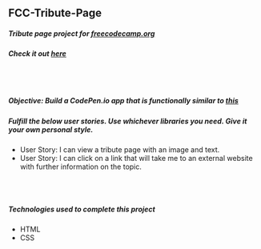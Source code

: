 ## FCC-Tribute-Page
##### Tribute page project for [freecodecamp.org](https://www.freecodecamp.org/)

##### Check it out [here](http://htmlpreview.github.io/?https://github.com/moT01/FCC-Tribute-Page/blob/master/index.html)

<br/>
<br/>

##### Objective: Build a CodePen.io app that is functionally similar to [this](https://codepen.io/FreeCodeCamp/full/NNvBQW/)
##### Fulfill the below user stories. Use whichever libraries you need. Give it your own personal style.
- User Story: I can view a tribute page with an image and text.
- User Story: I can click on a link that will take me to an external website with further information on the topic.

<br/>
<br/>

##### Technologies used to complete this project
- HTML
- CSS
